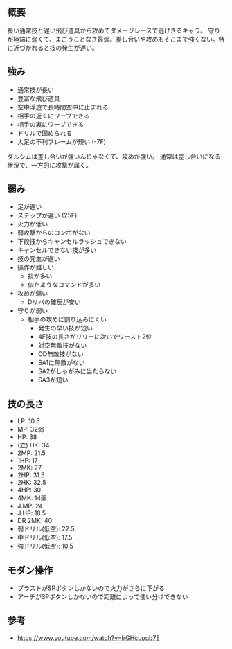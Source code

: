 ## 概要

長い通常技と遅い飛び道具から攻めてダメージレースで逃げきるキャラ。
守りが極端に弱くて、まごうことなき最弱。差し合いや攻めもそこまで強くない。特に近づかれると技の発生が遅い。

## 強み

- 通常技が長い
- 豊富な飛び道具
- 空中浮遊で長時間空中に止まれる
- 相手の近くにワープできる
- 相手の裏にワープできる
- ドリルで固められる
- 大足の不利フレームが短い (-7F)

ダルシムは差し合いが強いんじゃなくて、攻めが強い。
通常は差し合いになる状況で、一方的に攻撃が届く。

## 弱み

- 足が遅い
- ステップが遅い (25F)
- 火力が低い
- 弱攻撃からのコンボがない
- 下段技からキャンセルラッシュできない
- キャンセルできない技が多い
- 技の発生が遅い
- 操作が難しい
  - 技が多い
  - 似たようなコマンドが多い
- 攻めが弱い
  - Dリバの確反が安い
- 守りが弱い
  - 相手の攻めに割り込みにくい
    - 発生の早い技が短い
    - 4F技の長さがリリーに次いでワースト2位
    - 対空無敵技がない
    - OD無敵技がない
    - SA1に無敵がない
    - SA2がしゃがみに当たらない
    - SA3が短い

## 技の長さ

- LP: 10.5
- MP: 32弱
- HP: 38
- (立) HK: 34
- 2MP: 21.5
- 1HP: 17
- 2MK: 27
- 2HP: 31.5
- 2HK: 32.5
- 4HP: 30
- 4MK: 14弱
- J.MP: 24
- J.HP: 18.5
- DR 2MK: 40
- 弱ドリル(低空): 22.5
- 中ドリル(低空): 17.5
- 強ドリル(低空): 10.5

## モダン操作

- ブラストがSPボタンしかないので火力がさらに下がる
- アーチがSPボタンしかないので距離によって使い分けできない

## 参考

- https://www.youtube.com/watch?v=IrGHcupqb7E
